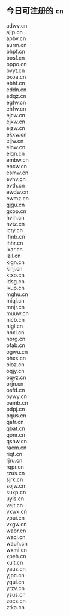 
## 今日可注册的 `cn`
>
adwv.cn   
ajip.cn   
apbv.cn   
aurm.cn   
bhpf.cn   
bosf.cn   
bppo.cn   
bvyt.cn   
bxoa.cn   
ebhf.cn   
eddn.cn   
edqz.cn   
egtw.cn   
ehfw.cn   
ejcw.cn   
ejxw.cn   
ejzw.cn   
ekxw.cn   
eljw.cn   
elnw.cn   
elqn.cn   
embw.cn   
encw.cn   
esmw.cn   
evhv.cn   
evth.cn   
ewdw.cn   
ewmz.cn   
gjgu.cn   
gxop.cn   
hvin.cn   
hvtz.cn   
icty.cn   
ifmb.cn   
ihhr.cn   
ixar.cn   
izil.cn   
kign.cn   
kinj.cn   
ktxo.cn   
ldsg.cn   
lxup.cn   
mghu.cn   
miql.cn   
mnjr.cn   
muuw.cn   
nicb.cn   
nigl.cn   
nnxi.cn   
norg.cn   
ofab.cn   
ogwu.cn   
ohxs.cn   
oioz.cn   
oqjy.cn   
oqyz.cn   
orjn.cn   
osfd.cn   
oywy.cn   
pamb.cn   
pdpj.cn   
pqus.cn   
qafr.cn   
qbat.cn   
qonr.cn   
qshw.cn   
racm.cn   
riqt.cn   
rjru.cn   
rqpr.cn   
rzus.cn   
sjrk.cn   
sojw.cn   
suxp.cn   
uyis.cn   
vejt.cn   
vkwk.cn   
vpui.cn   
vxgw.cn   
wabr.cn   
wacj.cn   
wauh.cn   
wxmi.cn   
xpeh.cn   
xult.cn   
yaus.cn   
yjpc.cn   
yqui.cn   
yrzv.cn   
ysus.cn   
zocs.cn   
ztka.cn   

